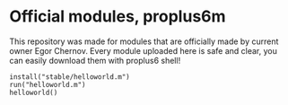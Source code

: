 # Official modules, proplus6m
This repository was made for modules that are officially made by current owner Egor Chernov. Every module uploaded here is safe and clear, you can easily download them with proplus6 shell!
  ```
  install("stable/helloworld.m")
  run("helloworld.m")
  helloworld()
  ```
